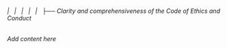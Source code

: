 ###### |   |   |   |   |   ├── Clarity and comprehensiveness of the Code of Ethics and Conduct

*Add content here*